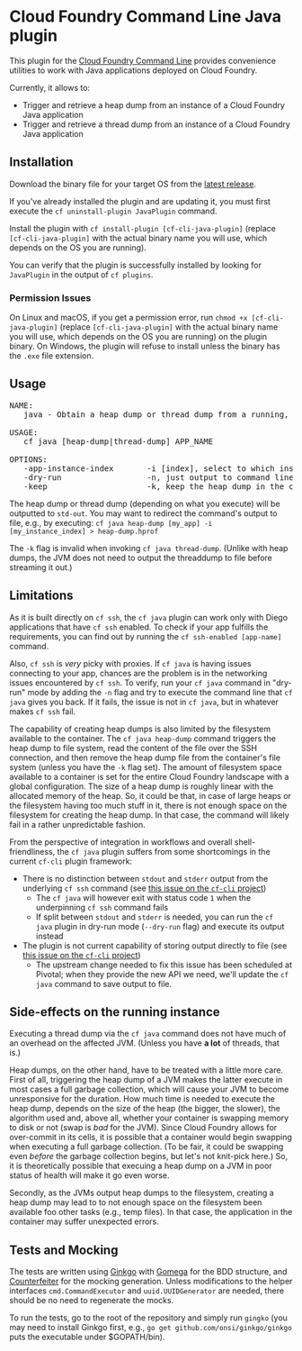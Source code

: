 # Cloud Foundry Command Line Java plugin

This plugin for the [Cloud Foundry Command Line](https://github.com/cloudfoundry/cli) provides convenience utilities to work with Java applications deployed on Cloud Foundry.

Currently, it allows to:
* Trigger and retrieve a heap dump from an instance of a Cloud Foundry Java application
* Trigger and retrieve a thread dump from an instance of a Cloud Foundry Java application

## Installation

Download the binary file for your target OS from the [latest release](https://github.com/SAP/cf-cli-java-plugin/releases/latest).

If you've already installed the plugin and are updating it, you must first execute the `cf uninstall-plugin JavaPlugin` command.

Install the plugin with `cf install-plugin [cf-cli-java-plugin]` (replace `[cf-cli-java-plugin]` with the actual binary name you will use, which depends on the OS you are running).

You can verify that the plugin is successfully installed by looking for `JavaPlugin` in the output of `cf plugins`.

### Permission Issues

On Linux and macOS, if you get a permission error, run `chmod +x [cf-cli-java-plugin]` (replace `[cf-cli-java-plugin]` with the actual binary name you will use, which depends on the OS you are running) on the plugin binary.
On Windows, the plugin will refuse to install unless the binary has the `.exe` file extension.

## Usage

<pre>
NAME:
   java - Obtain a heap dump or thread dump from a running, Diego-enabled, SSH-enabled Java application

USAGE:
   cf java [heap-dump|thread-dump] APP_NAME

OPTIONS:
   -app-instance-index       -i [index], select to which instance of the app to connect
   -dry-run                  -n, just output to command line what would be executed
   -keep                     -k, keep the heap dump in the container; by default the heap dump will be deleted from the container's filesystem after been downloaded
</pre>

The heap dump or thread dump (depending on what you execute) will be outputted to `std-out`.
You may want to redirect the command's output to file, e.g., by executing:
`cf java heap-dump [my_app] -i [my_instance_index] > heap-dump.hprof`

The `-k` flag is invalid when invoking `cf java thread-dump`.
(Unlike with heap dumps, the JVM does not need to output the threaddump to file before streaming it out.)

## Limitations

As it is built directly on `cf ssh`, the `cf java` plugin can work only with Diego applications that have `cf ssh` enabled.
To check if your app fulfills the requirements, you can find out by running the `cf ssh-enabled [app-name]` command.

Also, `cf ssh` is *very* picky with proxies.
If `cf java` is having issues connecting to your app, chances are the problem is in the networking issues encountered by `cf ssh`.
To verify, run your `cf java` command in "dry-run" mode by adding the `-n` flag and try to execute the command line that `cf java` gives you back.
If it fails, the issue is not in `cf java`, but in whatever makes `cf ssh` fail.

The capability of creating heap dumps is also limited by the filesystem available to the container.
The `cf java heap-dump` command triggers the heap dump to file system, read the content of the file over the SSH connection, and then remove the heap dump file from the container's file system (unless you have the `-k` flag set).
The amount of filesystem space available to a container is set for the entire Cloud Foundry landscape with a global configuration.
The size of a heap dump is roughly linear with the allocated memory of the heap.
So, it could be that, in case of large heaps or the filesystem having too much stuff in it, there is not enough space on the filesystem for creating the heap dump.
In that case, the command will likely fail in a rather unpredictable fashion.

From the perspective of integration in workflows and overall shell-friendliness, the `cf java` plugin suffers from some shortcomings in the current `cf-cli` plugin framework:
* There is no distinction between `stdout` and `stderr` output from the underlying `cf ssh` command (see [this issue on the `cf-cli` project](https://github.com/cloudfoundry/cli/issues/1074))
  * The `cf java` will however exit with status code `1` when the underpinning `cf ssh` command fails
  * If split between `stdout` and `stderr` is needed, you can run the `cf java` plugin in dry-run mode (`--dry-run` flag) and execute its output instead
* The plugin is not current capability of storing output directly to file (see [this issue on the `cf-cli` project](https://github.com/cloudfoundry/cli/issues/1069))
  * The upstream change needed to fix this issue has been scheduled at Pivotal; when they provide the new API we need, we'll update the `cf java` command to save output to file.

## Side-effects on the running instance

Executing a thread dump via the `cf java` command does not have much of an overhead on the affected JVM.
(Unless you have **a lot** of threads, that is.)

Heap dumps, on the other hand, have to be treated with a little more care.
First of all, triggering the heap dump of a JVM makes the latter execute in most cases a full garbage collection, which will cause your JVM to become unresponsive for the duration.
How much time is needed to execute the heap dump, depends on the size of the heap (the bigger, the slower), the algorithm used and, above all, whether your container is swapping memory to disk or not (swap is *bad* for the JVM).
Since Cloud Foundry allows for over-commit in its cells, it is possible that a container would begin swapping when executing a full garbage collection.
(To be fair, it could be swapping even *before* the garbage collection begins, but let's not knit-pick here.)
So, it is theoretically possible that execuing a heap dump on a JVM in poor status of health will make it go even worse.

Secondly, as the JVMs output heap dumps to the filesystem, creating a heap dump may lead to to not enough space on the filesystem been available foo other tasks (e.g., temp files).
In that case, the application in the container may suffer unexpected errors.

## Tests and Mocking

The tests are written using [Ginkgo](https://onsi.github.io/ginkgo/) with [Gomega](https://onsi.github.io/gomega/) for the BDD structure, and [Counterfeiter](https://github.com/maxbrunsfeld/counterfeiter) for the mocking generation.
Unless modifications to the helper interfaces `cmd.CommandExecutor` and `uuid.UUIDGenerator` are needed, there should be no need to regenerate the mocks.

To run the tests, go to the root of the repository and simply run `gingko` (you may need to install Ginkgo first, e.g., `go get github.com/onsi/ginkgo/ginkgo` puts the executable under $GOPATH/bin).
